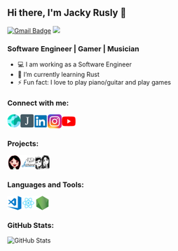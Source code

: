 ## Hi there, I'm Jacky Rusly 👋

[![Gmail Badge](https://img.shields.io/badge/-mail@jackyrusly@gmail.com-d14836?style=flat&logo=Gmail&logoColor=white&link=mailto:jackyrusly@gmail.com)](mailto:jackyrusly@gmail.com)
![](https://komarev.com/ghpvc/?username=jackyrusly&color=3b9fa6)

### Software Engineer | Gamer | Musician

- 💻 I am working as a Software Engineer
- 🌱 I’m currently learning Rust
- ⚡ Fun fact: I love to play piano/guitar and play games

### Connect with me:

[<img align="left" alt="jackyrusly.web.id" width="30px" src="https://raw.githubusercontent.com/jackyrusly/jackyrusly/master/assets/jackyrusly.png" />][jrcv]
[<img align="left" alt="jackyrusly.web.id" width="30px" src="https://raw.githubusercontent.com/jackyrusly/jackyrusly/master/assets/portfolio.png" />][website]
[<img align="left" alt="LinkedIn" width="32px" src="https://raw.githubusercontent.com/jackyrusly/jackyrusly/master/assets/linkedin.png" />][linkedin]
[<img align="left" alt="Instagram" width="32px" src="https://raw.githubusercontent.com/jackyrusly/jackyrusly/master/assets/instagram.png" />][instagram]
[<img align="left" alt="YouTube" width="32px" src="https://raw.githubusercontent.com/jackyrusly/jackyrusly/master/assets/youtube.png" />][youtube]

<br />&nbsp;

### Projects:
[<img align="left" alt="Ester Wijaya" width="32px" src="https://raw.githubusercontent.com/jackyrusly/jackyrusly/master/assets/esterwijaya.png" />][esterwijaya]
[<img align="left" alt="JRChord" width="32px" src="https://raw.githubusercontent.com/jackyrusly/jackyrusly/master/assets/jrchord.png" />][jrchord]
[<img align="left" alt="JRExample" width="32px" src="https://raw.githubusercontent.com/jackyrusly/jackyrusly/master/assets/jr.png" />][jrexample]

<br />&nbsp;

### Languages and Tools:

<img align="left" alt="Visual Studio Code" width="32px" src="https://raw.githubusercontent.com/jackyrusly/jackyrusly/master/assets/vscode.png" />
<img align="left" alt="React" width="32px" src="https://raw.githubusercontent.com/jackyrusly/jackyrusly/master/assets/react.png" />
<img align="left" alt="Node.js" width="32px" src="https://raw.githubusercontent.com/jackyrusly/jackyrusly/master/assets/nodejs.png" />

<br /> &nbsp;

### GitHub Stats:

<img height="150" alt="GitHub Stats" src="https://github-readme-stats.vercel.app/api?username=jackyrusly&show_icons=true&theme=react">

[website]: https://jackyrusly.github.io/
[youtube]: https://www.youtube.com/channel/UCNQdZrwWx5vq-DyONhaCUIw
[linkedin]: https://www.linkedin.com/in/jacky-rusly
[instagram]: https://www.instagram.com/jackyrusly/
[esterwijaya]: https://github.com/esterwijaya
[jrchord]: https://github.com/jrchord
[jrcv]: https://jackyrusly.web.id
[jrexample]: https://github.com/jrexample

